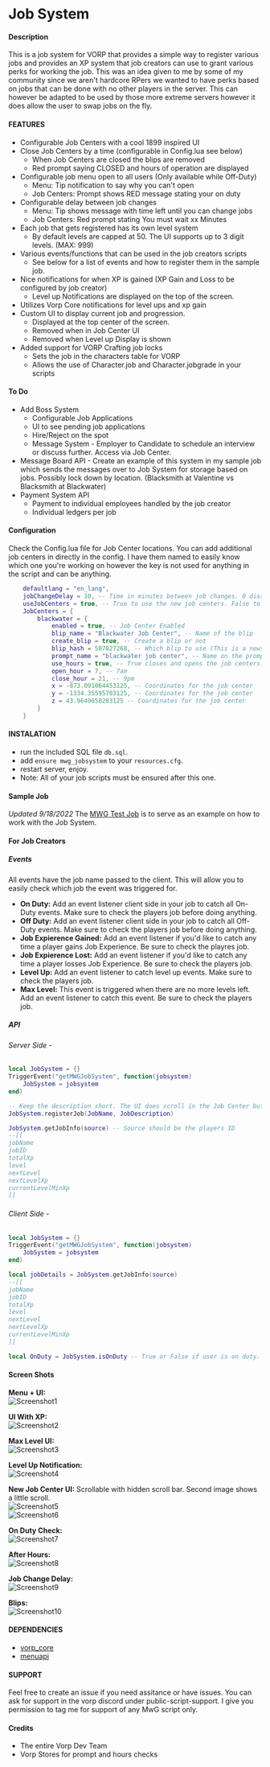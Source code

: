 # Job System

#### Description
This is a job system for VORP that provides a simple way to register various jobs and provides an XP system that job creators can use to grant various perks for working the job. This was an idea given to me by some of my community since we aren't hardcore RPers we wanted to have perks based on jobs that can be done with no other players in the server. This can however be adapted to be used by those more extreme servers however it does allow the user to swap jobs on the fly.


#### FEATURES
- Configurable Job Centers with a cool 1899 inspired UI
- Close Job Centers by a time (configurable in Config.lua see below)
    - When Job Centers are closed the blips are removed
    - Red prompt saying CLOSED and hours of operation are displayed
- Configurable job menu open to all users (Only available while Off-Duty)
    - Menu: Tip notification to say why you can't open
    - Job Centers: Prompt shows RED message stating your on duty
- Configurable delay between job changes
    - Menu: Tip shows message with time left until you can change jobs
    - Job Centers: Red prompt stating You must wait xx Minutes
- Each job that gets registered has its own level system
    - By default levels are capped at 50. The UI supports up to 3 digit levels. (MAX: 999)
- Various events/functions that can be used in the job creators scripts
    - See below for a list of events and how to register them in the sample job.
- Nice notifications for when XP is gained (XP Gain and Loss to be configured by job creator)
    - Level up Notifications are displayed on the top of the screen.
- Utilizes Vorp Core notifications for level ups and xp gain
- Custom UI to display current job and progression.
    - Displayed at the top center of the screen.
    - Removed when in Job Center UI
    - Removed when Level up Display is shown
- Added support for VORP Crafting job locks
    - Sets the job in the characters table for VORP
    - Allows the use of Character.job and Character.jobgrade in your scripts

#### To Do
- Add Boss System
    - Configurable Job Applications
    - UI to see pending job applications
    - Hire/Reject on the spot
    - Message System - Employer to Candidate to schedule an interview or discuss further. Access via Job Center.
- Message Board API - Create an example of this system in my sample job which sends the messages over to Job System for storage based on jobs. Possibly lock down by location. (Blacksmith at Valentine vs Blacksmith at Blackwater)
- Payment System API
    - Payment to individual employees handled by the job creator
    - Individual ledgers per job


#### Configuration
Check the Config.lua file for Job Center locations. You can add additional job centers in directly in the config. I have them named to easily know which one you're working on however the key is not used for anything in the script and can be anything.
```lua
    defaultlang = "en_lang",
    jobChangeDelay = 10, -- Time in minutes between job changes. 0 disables this
    useJobCenters = true, -- True to use the new job centers. False to use the original menus
    JobCenters = {
        blackwater = {
            enabled = true, -- Job Center Enabled
            blip_name = "Blackwater Job Center", -- Name of the blip
            create_blip = true, -- Create a blip or not
            blip_hash = 587827268, -- Which blip to use (This is a newspaper looking one)
            prompt_name = "blackwater job center", -- Name on the prompt
            use_hours = true, -- True closes and opens the job centers. (Times defined below)
            open_hour = 7, -- 7am
            close_hour = 21, -- 9pm
            x = -873.091064453125, -- Coordinates for the job center
            y = -1334.35595703125, -- Coordinates for the job center
            z = 43.9649658203125 -- Coordinates for the job center
        }
    }
```

#### INSTALATION
- run the included SQL file `db.sql`.
- add `ensure mwg_jobsystem` to your `resources.cfg`.
- restart server, enjoy.
- Note: All of your job scripts must be ensured after this one.

#### Sample Job
*Updated 9/18/2022*
The [MWG Test Job](https://github.com/DavFount/mwg_testjob) is to serve as an example on how to work with the Job System.

#### For Job Creators
##### Events
All events have the job name passed to the client. This will allow you to easily check which job the event was triggered for. 
- **On Duty:** Add an event listener client side in your job to catch all On-Duty events. Make sure to check the players job before doing anything.
- **Off Duty:** Add an event listener client side in your job to catch all Off-Duty events. Make sure to check the players job before doing anything.
- **Job Expierence Gained:** Add an event listener if you'd like to catch any time a player gains Job Experience. Be sure to check the playres job.
- **Job Expierence Lost:** Add an event listener if you'd like to catch any time a player losses Job Experience.  Be sure to check the players job.
- **Level Up:** Add an event listener to catch level up events. Make sure to check the players job.
- **Max Level:** This event is triggered when there are no more levels left. Add an event listener to catch this event. Be sure to check the players job.

##### API
###### Server Side - 
```lua
local JobSystem = {}
TriggerEvent("getMWGJobSystem", function(jobsystem)
    JobSystem = jobsystem
end)

-- Keep the description short. The UI does scroll in the Job Center but it should be brief.
JobSystem.registerJob(JobName, JobDescription)

JobSystem.getJobInfo(source) -- Source should be the players ID
--[[
jobName
jobID
totalXp
level
nextLevel
nextLevelXp
currentLevelMinXp
]]
```

###### Client Side -
```lua
local JobSystem = {}
TriggerEvent("getMWGJobSystem", function(jobsystem)
    JobSystem = jobsystem
end)

local jobDetails = JobSystem.getJobInfo(source)
--[[
jobName
jobID
totalXp
level
nextLevel
nextLevelXp
currentLevelMinXp
]]

local OnDuty = JobSystem.isOnDuty -- True or False if user is on duty.
```

#### Screen Shots
**Menu + UI:**<br />
![Screenshot1](https://github.com/DavFount/mwg_jobsystem/blob/master/Screenshots/UI_Menu.jpg?raw=true)

**UI With XP:**<br />
![Screenshot2](https://github.com/DavFount/mwg_jobsystem/blob/master/Screenshots/UI_With_XP.jpg?raw=true)

**Max Level UI:**<br />
![Screenshot3](https://github.com/DavFount/mwg_jobsystem/blob/master/Screenshots/MaxLevel.jpg?raw=true)

**Level Up Notification:**<br />
![Screenshot4](https://github.com/DavFount/mwg_jobsystem/blob/master/Screenshots/LevelUp.jpg?raw=true)

**New Job Center UI:** Scrollable with hidden scroll bar. Second image shows a little scroll.<br />
![Screenshot5](https://github.com/DavFount/mwg_jobsystem/blob/master/Screenshots/JobCenterUI1.jpg?raw=true)<br />
![Screenshot6](https://github.com/DavFount/mwg_jobsystem/blob/master/Screenshots/JobCenterUI2.jpg?raw=true)

**On Duty Check:**<br />
![Screenshot7](https://github.com/DavFount/mwg_jobsystem/blob/master/Screenshots/OnDutyCheck.jpg?raw=true)

**After Hours:**<br />
![Screenshot8](https://github.com/DavFount/mwg_jobsystem/blob/master/Screenshots/JobCenterClosed.jpg?raw=true)

**Job Change Delay:**<br />
![Screenshot9](https://github.com/DavFount/mwg_jobsystem/blob/master/Screenshots/JobChangeDelay.jpg?raw=true)

**Blips:**<br />
![Screenshot10](https://github.com/DavFount/mwg_jobsystem/blob/master/Screenshots/JobCenterBlips.jpg?raw=true)

#### DEPENDENCIES
- [vorp_core](https://github.com/VORPCORE/vorp-core-lua)
- [menuapi](https://github.com/outsider31000/menuapi)


#### SUPPORT
Feel free to create an issue if you need assitance or have issues. You can ask for support in the vorp discord under public-script-support. I give you permission to tag me for support of any MwG script only.

#### Credits
- The entire Vorp Dev Team
- Vorp Stores for prompt and hours checks